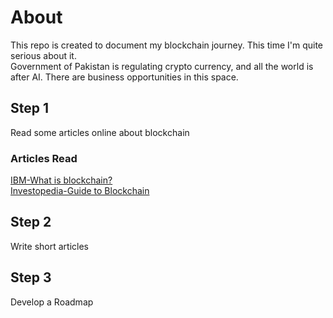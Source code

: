 # About
This repo is created to document my blockchain journey. This time I'm quite serious about it. <br>
Government of Pakistan is regulating crypto currency, and all the world is after AI. There are business opportunities in this space.
## Step 1
Read some articles online about blockchain
### Articles Read
[IBM-What is blockchain?](https://www.ibm.com/think/topics/blockchain) <br>
[Investopedia-Guide to Blockchain](https://www.investopedia.com/terms/b/blockchain.asp#toc-what-is-a-blockchain)
## Step 2
Write short articles
## Step 3
Develop a Roadmap
